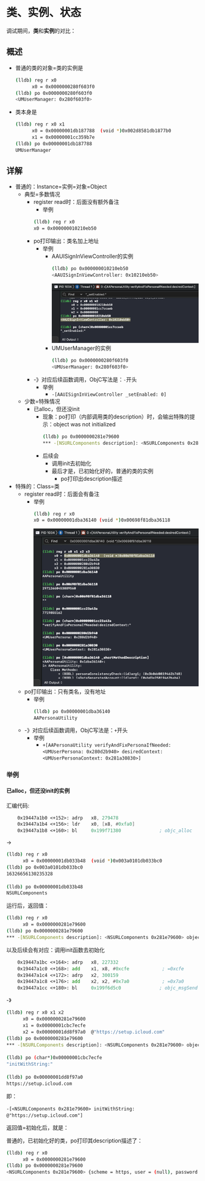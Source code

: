 # 类、实例、状态

调试期间，**类**和**实例**的对比：

## 概述

* 普通的类的对象=类的实例是
  ```bash
  (lldb) reg r x0
        x0 = 0x0000000280f603f0
  (lldb) po 0x0000000280f603f0
  <UMUserManager: 0x280f603f0>
  ```
* 类本身是
  ```bash
  (lldb) reg r x0 x1
        x0 = 0x00000001db187788  (void *)0x002d8581db1877b0
        x1 = 0x00000001cc359b7e  
  (lldb) po 0x00000001db187788
  UMUserManager
  ```

## 详解

* 普通的：Instance=实例=对象=Object
  * 典型=多数情况
    * register read时：后面没有额外备注
      * 举例
      ```bash
      (lldb) reg r x0
      x0 = 0x000000010210eb50
      ```
    * po打印输出：类名加上地址
      * 举例
        * AAUISignInViewController的实例
          ```bash
          (lldb) po 0x000000010210eb50
          <AAUISignInViewController: 0x10210eb50>
          ```
          ![ios_normal_instance_aauisigninviewcontroller](../../assets/img/ios_normal_instance_aauisigninviewcontroller.png)
        * UMUserManager的实例
          ```bash
          (lldb) po 0x0000000280f603f0
          <UMUserManager: 0x280f603f0>
          ```
    * -》对应后续函数调用，ObjC写法是：`-`开头
      * 举例
        * `-[AAUISignInViewController _setEnabled: 0]`
  * 少数=特殊情况
    * 已alloc，但还没init
      * 现象：po打印（内部调用类的description）时，会输出特殊的提示：object was not initialized
        ```bash
        (lldb) po 0x0000000281e79600
        *** -[NSURLComponents description]: <NSURLComponents 0x281e79600> object was not initialized
        ```
      * 后续会
        * 调用init去初始化
        * 最后才是，已初始化好的，普通的类的实例
          * po打印出description描述
* 特殊的：Class=类
  * register read时：后面会有备注
    * 举例
      ```bash
      (lldb) reg r x0
      x0 = 0x00000001dba36140 (void *)0x00698f81dba36118
      ```
      ![ios_class_append_note](../../assets/img/ios_class_append_note.png)
  * po打印输出：只有类名，没有地址
    * 举例
      ```bash
      (lldb) po 0x00000001dba36140
      AAPersonaUtility
      ```
  * -》对应后续函数调用，ObjC写法是：`+`开头
    * 举例
      * `+[AAPersonaUtility verifyAndFixPersonaIfNeeded: <UMUserPersona: 0x280d2b940> desiredContext: <UMUserPersonaContext: 0x281a30830>]`

### 举例

#### 已alloc，但还没init的实例


汇编代码:

```asm
    0x19447a1b0 <+152>: adrp   x8, 279478
    0x19447a1b4 <+156>: ldr    x0, [x8, #0xfa0]
    0x19447a1b8 <+160>: bl     0x199f71380              ; objc_alloc
```

->

```bash
(lldb) reg r x0
      x0 = 0x00000001db033b48  (void *)0x003a0101db033bc0
(lldb) po 0x003a0101db033bc0
16326656130235328

(lldb) po 0x00000001db033b48
NSURLComponents
```

运行后，返回值：

```bash
(lldb) reg r x0
      x0 = 0x0000000281e79600
(lldb) po 0x0000000281e79600
*** -[NSURLComponents description]: <NSURLComponents 0x281e79600> object was not initialized
```

以及后续会有对应：调用init函数去初始化

```asm
    0x19447a1bc <+164>: adrp   x8, 227332
    0x19447a1c0 <+168>: add    x1, x8, #0xcfe            ; =0xcfe 
    0x19447a1c4 <+172>: adrp   x2, 300159
    0x19447a1c8 <+176>: add    x2, x2, #0x7a0            ; =0x7a0 
    0x19447a1cc <+180>: bl     0x199f6d5c0              ; objc_msgSend
```

-》

```bash
(lldb) reg r x0 x1 x2
      x0 = 0x0000000281e79600
      x1 = 0x00000001cbc7ecfe  
      x2 = 0x00000001dd8f97a0  @"https://setup.icloud.com"
(lldb) po 0x0000000281e79600
*** -[NSURLComponents description]: <NSURLComponents 0x281e79600> object was not initialized

(lldb) po (char*)0x00000001cbc7ecfe
"initWithString:"

(lldb) po 0x00000001dd8f97a0
https://setup.icloud.com
```

即：

`-[<NSURLComponents 0x281e79600> initWithString: @"https://setup.icloud.com"]`

返回值=初始化后，就是：

普通的，已初始化好的类，po打印其description描述了：

```bash
(lldb) reg r x0
      x0 = 0x0000000281e79600
(lldb) po 0x0000000281e79600
<NSURLComponents 0x281e79600> {scheme = https, user = (null), password = (null), host = setup.icloud.com, port = (null), path = , query = (null), fragment = (null)}
```

